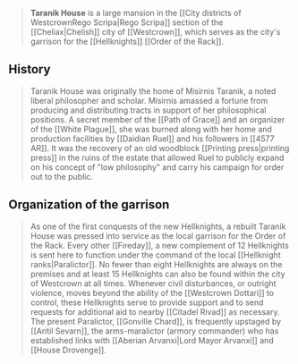 > **Taranik House** is a large mansion in the [[City districts of WestcrownRego Scripa|Rego Scripa]] section of the [[Cheliax|Chelish]] city of [[Westcrown]], which serves as the city's garrison for the [[Hellknights]] [[Order of the Rack]].


## History

> Taranik House was originally the home of Misirnis Taranik, a noted liberal philosopher and scholar. Misirnis amassed a fortune from producing and distributing tracts in support of her philosophical positions. A secret member of the [[Path of Grace]] and an organizer of the [[White Plague]], she was burned along with her home and production facilities by [[Daidian Ruel]] and his followers in [[4577 AR]]. It was the recovery of an old woodblock [[Printing press|printing press]] in the ruins of the estate that allowed Ruel to publicly expand on his concept of "low philosophy" and carry his campaign for order out to the public.


## Organization of the garrison

> As one of the first conquests of the new Hellknights, a rebuilt Taranik House was pressed into service as the local garrison for the Order of the Rack. Every other [[Fireday]], a new complement of 12 Hellknights is sent here to function under the command of the local [[Hellknight ranks|Paralictor]]. No fewer than eight Hellknights are always on the premises and at least 15 Hellknights can also be found within the city of Westcrown at all times. Whenever civil disturbances, or outright violence, moves beyond the ability of the [[Westcrown Dottari]] to control, these Hellknights serve to provide support and to send requests for additional aid to nearby [[Citadel Rivad]] as necessary.
> The present Paralictor, [[Gonville Chard]], is frequently upstaged by [[Aritil Sevarn]], the arms-maralictor (armory commander) who has established links with [[Aberian Arvanxi|Lord Mayor Arvanxi]] and [[House Drovenge]].








